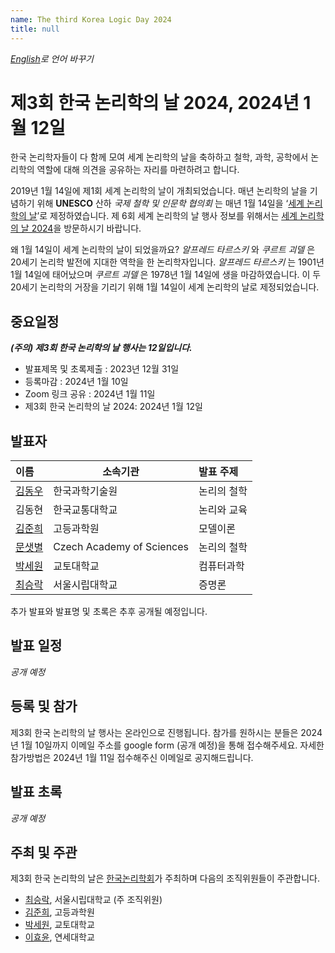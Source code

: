 ```yaml
---
name: The third Korea Logic Day 2024
title: null
---
```


_[English](../)로 언어 바꾸기_

# 제3회 한국 논리학의 날 2024, 2024년 1월 12일

<!--
<p>
<img src="https://korealogicday.org/assets/wld_logo_files/WLD_Grafik_1500x500px.jpg" alt="World Logic Day Banner Image" width="100%">
</p>
-->

한국 논리학자들이 다 함께 모여 세계 논리학의 날을 축하하고 철학, 과학, 공학에서 논리학의 역할에 대해 의견을 공유하는 자리를 마련하려고 합니다.

2019년 1월 14일에 제1회 세계 논리학의 날이 개최되었습니다. 매년 논리학의 날을 기념하기 위해 __UNESCO__ 산하 _국제 철학 및 인문학 협의회_ 는 매년 1월 14일을 ‘[세계 논리학의 날](https://en.unesco.org/commemorations/worldlogicday)’로 제정하였습니다. 
제 6회 세계 논리학의 날 행사 정보를 위해서는 [세계 논리학의 날 2024](http://wld.cipsh.international/wld2024.html)을 방문하시기 바랍니다.

왜 1월 14일이 세계 논리학의 날이 되었을까요? _알프레드 타르스키_ 와 _쿠르트 괴델_ 은 20세기 논리학 발전에 지대한 역학을 한 논리학자입니다. 
_알프레드 타르스키_ 는 1901년 1월 14일에 태어났으며 _쿠르트 괴델_ 은 1978년 1월 14일에 생을 마감하였습니다. 이 두 20세기 논리학의 거장을 기리기 위해 1월 14일이 세계 논리학의 날로 제정되었습니다.

## 중요일정

___(주의) 제3회 한국 논리학의 날 행사는 12일입니다.___

- 발표제목 및 초록제출 : 2023년 12월 31일
- 등록마감 : 2024년 1월 10일
- Zoom 링크 공유 : 2024년 1월 11일
- 제3회 한국 논리학의 날 2024: 2024년 1월 12일

## 발표자

| 이름 | 소속기관 | 발표 주제 |
|:- | - | :- |
| [김동우](https://dongwookim.org) | 한국과학기술원 | 논리의 철학 |
| 김동현 | 한국교통대학교 | 논리와 교육 |
| [김준희](https://sites.google.com/yonsei.ac.kr/kimjoonhee)  | 고등과학원 | 모델이론 |
| [문샛별](https://sites.google.com/view/stellamoon) | Czech Academy of Sciences | 논리의 철학 |
| [박세원](https://sewonpark.com) | 교토대학교 | 컴퓨터과학 |
| [최승락](https://philpeople.org/profiles/seungrak-choi) | 서울시립대학교 | 증명론 |

추가 발표와 발표명 및 초록은 추후 공개될 예정입니다.


## 발표 일정

_공개 예정_

## 등록 및 참가
제3회 한국 논리학의 날 행사는 온라인으로 진행됩니다. 
참가를 원하시는 분들은 2024년 1월 10일까지 이메일 주소를 google form (공개 예정)을 통해 접수해주세요.
자세한 참가방법은 2024년 1월 11일 접수해주신 이메일로 공지해드립니다.


## 발표 초록

_공개 예정_

## 주최 및 주관

제3회 한국 논리학의 날은 [한국논리학회](https://www.logicalkorea.com/?ckattempt=1)가 주최하며 다음의 조직위원들이 주관합니다.
- [최승락](https://philpeople.org/profiles/seungrak-choi), 서울시립대학교 (주 조직위원)
- [김준희](https://sites.google.com/yonsei.ac.kr/kimjoonhee), 고등과학원
- [박세원](https://sewonpark.com/), 교토대학교
- [이효윤](https://sites.google.com/view/hyoyoonlee/home), 연세대학교
